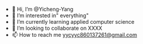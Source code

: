 - 👋 Hi, I’m @Yicheng-Yang
- 👀 I’m interested in" everything"
- 🌱 I’m currently learning applied computer science
- 💞️ I’m looking to collaborate on XXXX
- 📫 How to reach me yycyyc860137261@gmail.com

<!---
Yicheng-Yang/Yicheng-Yang is a ✨ special ✨ repository because its `README.md` (this file) appears on your GitHub profile.
You can click the Preview link to take a look at your changes.
--->
